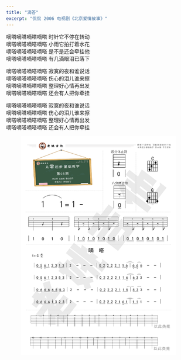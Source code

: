 ```yaml
---
title: "滴答"
excerpt: "侃侃 2006 电视剧《北京爱情故事》"
---
```


嘀嗒嘀嗒嘀嗒嘀嗒 时针它不停在转动  
嘀嗒嘀嗒嘀嗒嘀嗒 小雨它拍打着水花  
嘀嗒嘀嗒嘀嗒嘀嗒 是不是还会牵挂他  
嘀嗒嘀嗒嘀嗒嘀嗒 有几滴眼泪已落下  

嘀嗒嘀嗒嘀嗒嘀嗒 寂寞的夜和谁说话  
嘀嗒嘀嗒嘀嗒嘀嗒 伤心的泪儿谁来擦  
嘀嗒嘀嗒嘀嗒嘀嗒 整理好心情再出发  
嘀嗒嘀嗒嘀嗒嘀嗒 还会有人把你牵挂  

嘀嗒嘀嗒嘀嗒嘀嗒 寂寞的夜和谁说话  
嘀嗒嘀嗒嘀嗒嘀嗒 伤心的泪儿谁来擦  
嘀嗒嘀嗒嘀嗒嘀嗒 整理好心情再出发  
嘀嗒嘀嗒嘀嗒嘀嗒 还会有人把你牵挂  

<figure class="third">
    <a href="/assets/guitar/05-dida.jpg"><img src="/assets/guitar/05-dida.jpg"></a>
</figure>
